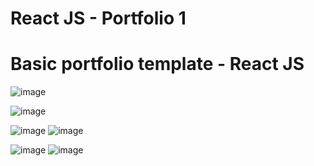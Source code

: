 # React JS - Portfolio 1
# Basic portfolio template - React JS

![image](https://github.com/fmfahath/reactjs-portfolio-1/assets/95971934/0f259c68-ae3c-40e3-a5b0-2b38239f6b8b)

![image](https://github.com/fmfahath/reactjs-portfolio-1/assets/95971934/3f737f41-fa1a-40fc-a0fa-9ee110e6c8c1)

![image](https://github.com/fmfahath/reactjs-portfolio-1/assets/95971934/b92e57a3-16cf-4a4c-baa6-2f3550a8e3f8) ![image](https://github.com/fmfahath/reactjs-portfolio-1/assets/95971934/8be8250b-b3d2-43b6-9bc6-6308dd84775a)

 ![image](https://github.com/fmfahath/reactjs-portfolio-1/assets/95971934/33050b35-1f48-4853-9cf7-0bc4723fa5aa) ![image](https://github.com/fmfahath/reactjs-portfolio-1/assets/95971934/4b6c310b-1a44-428f-9472-51645ec131e6)







